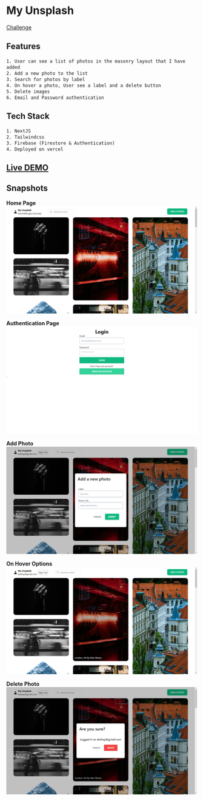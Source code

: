 # My Unsplash

[Challenge](https://devchallenges.io/challenges/rYyhwJAxMfES5jNQ9YsP)

## Features

    1. User can see a list of photos in the masonry layout that I have added
    2. Add a new photo to the list
    3. Search for photos by label
    4. On hover a photo, User see a label and a delete button
    5. Delete images
    6. Email and Password authentication

## Tech Stack

    1. NextJS
    2. Tailwindcss
    3. Firebase (Firestore & Authentication)
    4. Deployed on vercel

## [Live DEMO](https://my-unsplash-nine.vercel.app/)

## Snapshots

**Home Page**
![Home](./snapshots/1.png)

**Authentication Page**
![Authentication](./snapshots/2.png)

**Add Photo**
![Add Photo](./snapshots/3.png)

**On Hover Options**
![On Hover](./snapshots/4.png)

**Delete Photo**
![Delete Photo](./snapshots/5.png)
